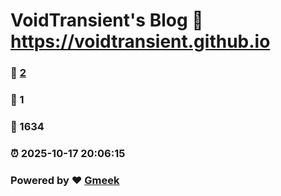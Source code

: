# VoidTransient's Blog :link: https://voidtransient.github.io 
### :page_facing_up: [2](https://voidtransient.github.io/tag.html) 
### :speech_balloon: 1 
### :hibiscus: 1634 
### :alarm_clock: 2025-10-17 20:06:15 
### Powered by :heart: [Gmeek](https://github.com/Meekdai/Gmeek)
